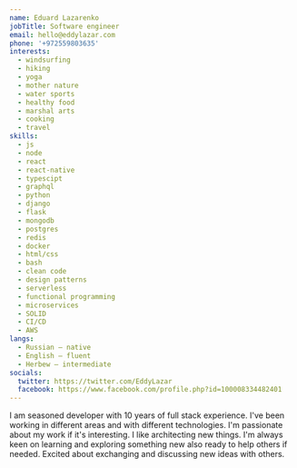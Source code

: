 ```yaml
---
name: Eduard Lazarenko
jobTitle: Software engineer
email: hello@eddylazar.com
phone: '+972559803635'
interests:
  - windsurfing
  - hiking
  - yoga
  - mother nature
  - water sports
  - healthy food
  - marshal arts
  - cooking
  - travel
skills:
  - js
  - node
  - react
  - react-native
  - typescipt
  - graphql
  - python
  - django
  - flask
  - mongodb
  - postgres
  - redis
  - docker
  - html/css
  - bash
  - clean code
  - design patterns
  - serverless
  - functional programming
  - microservices
  - SOLID
  - CI/CD
  - AWS
langs:
  - Russian — native
  - English — fluent
  - Herbew — intermediate
socials:
  twitter: https://twitter.com/EddyLazar
  facebook: https://www.facebook.com/profile.php?id=100008334482401
---
```


I am seasoned developer with 10 years of full stack experience. I've been working in different areas and with different technologies. I'm passionate about my work if it's interesting. I like architecting new things. I'm always keen on learning and exploring something new also ready to help others if needed. Excited about exchanging and discussing new ideas with others.

